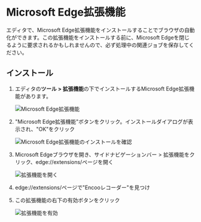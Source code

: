# Microsoft Edge拡張機能
エディタで、Microsoft Edge拡張機能をインストールすることでブラウザの自動化ができます。この拡張機能をインストールする前に、Microsoft Edgeを閉じるように要求されるかもしれませんので、必ず処理中の関連ジョブを保存してください。

## インストール
1. エディタの**ツール > 拡張機能**の下でインストールするMicrosoft Edge拡張機能があります。

    ![Microsoft Edge拡張機能](https://docimages.blob.core.chinacloudapi.cn/images/Studio/Market/extensioninpath20201019.png)

2. "Microsoft Edge拡張機能"ボタンをクリック。インストールダイアログが表示され、"OK"をクリック

    ![Microsoft Edge拡張機能のインストールを確認](https://docimages.blob.core.chinacloudapi.cn/images/Amanda/Extension/Edge/InstallWindow.jpg)

3. Microsoft Edgeブラウザを開き、サイドナビゲーションバー > 拡張機能をクリック、edge://extensions/ページを開く

    ![拡張機能を開く](https://docimages.blob.core.chinacloudapi.cn/images/Amanda/Extension/Edge/BrowserSetting.jpg)

4. edge://extensions/ページで"Encooレコーダー"を見つけ

5. この拡張機能の右下の有効ボタンをクリック

    ![拡張機能を有効](https://docimages.blob.core.chinacloudapi.cn/images/Amanda/Extension/Edge/InstalledInBrowser.png)
